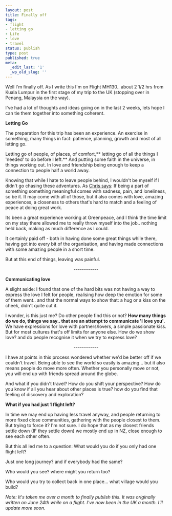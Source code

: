 ```yaml
---
layout: post
title: Finally off
tags:
- flight
- letting go
- Life
- love
- travel
status: publish
type: post
published: true
meta:
  _edit_last: '1'
  _wp_old_slug: ''
---
```

Well I'm finally off. As I write this I'm on Flight MH130.. about 2 1/2 hrs from Kuala Lumpur in the first stage of my trip to the UK (stopping over in Penang, Malaysia on the way).

I've had a lot of thoughts and ideas going on in the last 2 weeks, lets hope I can tie them together into something coherent.



**Letting Go**

The preparation for this trip has been an experience. An exercise in something, many things in fact: patience, planning, growth and most of all letting go.



Letting go of people, of places, of comfort,** letting go of all the things I 'needed' to do before I left.** And putting some faith in the universe, in things working out. In love and friendship being enough to keep a connection to people half a world away.



Knowing that while I hate to leave people behind, I wouldn't be myself if I didn't go chasing these adventures. As <a href="http://blog.robbiemackay.com/2010/06/11/if-being-part-of-something-meaningful-comes-with-sadness-loneliness-and-disappointment-so-be-it/">Chris says</a>: If being a part of something something meaningful comes with sadness, pain, and loneliness, so be it. It may come with all of those, but it also comes with love, amazing experiences, a closeness to others that's hard to match and a feeling of peace at doing great work.



Its been a great experience working at Greenpeace, and I think the time limit on my stay there allowed me to really throw myself into the job.. nothing held back, making as much difference as I could.

It certainly paid off - both in having done some great things while there, having got into every bit of the organisation, and having made connections with some amazing people in a short time.



But at this end of things, leaving was painful.

<p style="text-align: center;">------------</p>

**Communicating love**



A slight aside: I found that one of the hard bits was not having a way to express the love I felt for people, realising how deep the emotion for some of them went.. and that the normal ways to show that: a hug or a kiss on the cheek, didn't quite cut it.

I wonder, is this just me? Do other people find this or not? **How many things do we do, things we say.. that are an attempt to communicate 'I love you'**. We have expressions for love with partners/lovers, a simple passionate kiss. But for most cultures that's off limits for anyone else. How do we show love? and do people recognise it when we try to express love?

<p style="text-align: center;">------------</p>

I have at points in this process wondered whether we'd be better off if we couldn't travel. Being able to see the world so easily is amazing... but it also means people do move more often. Whether you personally move or not, you will end up with friends spread around the globe.



And what if you didn't travel? How do you shift your perspective? How do you know if all you hear about other places is true? how do you find that feeling of discovery and exploration?



**What if you had just 1 flight left?**

In time we may end up having less travel anyway, and people returning to more fixed close communities, gathering with the people closest to them. But trying to force it? I'm not sure. I do hope that as my closest friends settle down (IF they settle down) we mostly end up in NZ, close enough to see each other often.



But this all led me to a question: What would you do if you only had one flight left?

Just one long journey? and if everybody had the same?

Who would you see? where might you return too?

Who would you try to collect back in one place... what village would you build?




<em>Note: It's taken me over a month to finally publish this. It was originally written on June 24th while on a flight. I've now been in the UK a month. I'll update more soon.</em>
